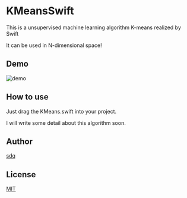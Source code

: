 # KMeansSwift

This is a unsupervised machine learning algorithm K-means realized by Swift

It can be used in N-dimensional space!

Demo
------
![demo](https://github.com/sdq/KMeansSwift/blob/master/demo.gif)

How to use
------
Just drag the KMeans.swift into your project.

I will write some detail about this algorithm soon.

Author
------
[sdq](http://shidanqing.net)


License
-------
[MIT](https://opensource.org/licenses/MIT)
